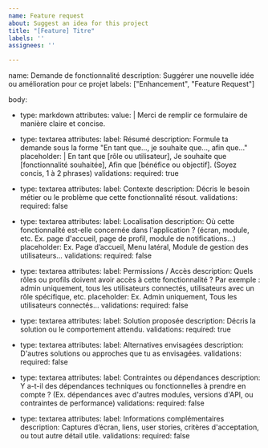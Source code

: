 ```yaml
---
name: Feature request
about: Suggest an idea for this project
title: "[Feature] Titre"
labels: ''
assignees: ''

---
```


name: Demande de fonctionnalité
description: Suggérer une nouvelle idée ou amélioration pour ce projet
labels: ["Enhancement", "Feature Request"]

body:
  - type: markdown
    attributes:
      value: |
        Merci de remplir ce formulaire de manière claire et concise.

  - type: textarea
    attributes:
      label: Résumé
      description: Formule ta demande sous la forme "En tant que..., je souhaite que..., afin que..."
      placeholder: |
        En tant que [rôle ou utilisateur], 
        Je souhaite que [fonctionnalité souhaitée], 
        Afin que [bénéfice ou objectif]. 
        (Soyez concis, 1 à 2 phrases)
    validations:
      required: true

  - type: textarea
    attributes:
      label: Contexte
      description: Décris le besoin métier ou le problème que cette fonctionnalité résout.
    validations:
      required: false

  - type: textarea
    attributes:
      label: Localisation
      description: Où cette fonctionnalité est-elle concernée dans l'application ? (écran, module, etc. Ex. page d'accueil, page de profil, module de notifications…)
      placeholder: Ex. Page d’accueil, Menu latéral, Module de gestion des utilisateurs…
    validations:
      required: false

  - type: textarea
    attributes:
      label: Permissions / Accès
      description: Quels rôles ou profils doivent avoir accès à cette fonctionnalité ? Par exemple : admin uniquement, tous les utilisateurs connectés, utilisateurs avec un rôle spécifique, etc.
      placeholder: Ex. Admin uniquement, Tous les utilisateurs connectés…
    validations:
      required: false

  - type: textarea
    attributes:
      label: Solution proposée
      description: Décris la solution ou le comportement attendu.
    validations:
      required: true

  - type: textarea
    attributes:
      label: Alternatives envisagées
      description: D'autres solutions ou approches que tu as envisagées.
    validations:
      required: false

  - type: textarea
    attributes:
      label: Contraintes ou dépendances
      description: Y a-t-il des dépendances techniques ou fonctionnelles à prendre en compte ? (Ex. dépendances avec d'autres modules, versions d'API, ou contraintes de performance)
    validations:
      required: false

  - type: textarea
    attributes:
      label: Informations complémentaires
      description: Captures d’écran, liens, user stories, critères d'acceptation, ou tout autre détail utile.
    validations:
      required: false

